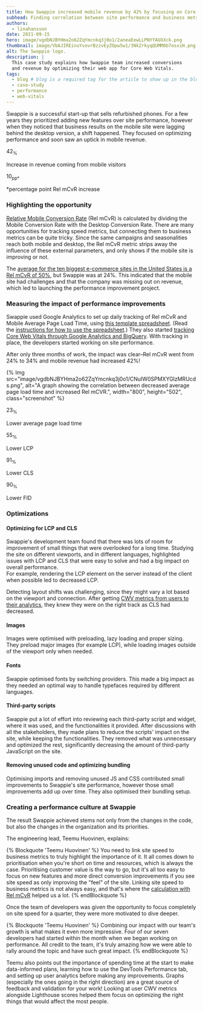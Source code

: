 ```yaml
---
title: How Swappie increased mobile revenue by 42% by focusing on Core Web Vitals
subhead: Finding correlation between site performance and business metrics was the key to driving the success of their optimization efforts.
authors:
  - linahansson
date: 2021-09-15
hero: image/vgdbNJBYHma2o62ZqYmcnkq3j0o1/2aneaEewLLPNYYAUXXck.png
thumbnail: image/VbAJIREinuYvovrBzzvEyZOpw5w1/3NkZrkyqQUMM0b7osxiH.png
alt: The Swappie logo.
description: |
  This case study explains how Swappie team increased conversions
  and revenue by optimizing their web app for Core Web Vitals.
tags:
  - blog # blog is a required tag for the article to show up in the blog.
  - case-study
  - performance
  - web-vitals
---
```


Swappie is a successful start-up that sells refurbished phones. For a few years
they prioritized adding new features over site performance, however when they
noticed that business results on the mobile site were lagging behind the desktop
version, a shift happened. They focused on optimizing performance and soon saw
an uptick in mobile revenue.

<div class="w-stats">
  <div class="w-stat">
    <p class="w-stat__figure">42<sub class="w-stat__sub">%</sub></p>
    <p class="w-stat__desc">Increase in revenue coming from mobile visitors</p>
  </div>
  <div class="w-stat">
    <p class="w-stat__figure">10<sub class="w-stat__sub">pp*</sub></p>
    <p class="w-stat__desc">*percentage point Rel mCvR increase</p>
  </div>
</div>

### Highlighting the opportunity

[Relative Mobile Conversion Rate](https://www.blog.google/products/marketingplatform/analytics/mobile-challenge-and-how-measure-it/)
(Rel mCvR) is calculated by dividing the Mobile Conversion Rate with the Desktop
Conversion Rate. There are many opportunities for tracking speed metrics, but
connecting them to business metrics can be quite tricky. Since the same
campaigns and seasonalities reach both mobile and desktop, the Rel mCvR metric
strips away the influence of these external parameters, and only shows if the
mobile site is improving or not.

The
[average for the ten biggest e-commerce sites in the United States is a Rel mCvR of 50%](https://d34w0339mx0ifp.cloudfront.net/content/2020%20Ecommerce%20Stats%20Report.pdf),
but Swappie was at 24%. This indicated that the mobile site had challenges and
that the company was missing out on revenue, which led to launching the
performance improvement project.

### Measuring the impact of performance improvements

Swappie used Google Analytics to set up daily tracking of Rel mCvR and Mobile
Average Page Load Time, using
[this template spreadsheet](https://docs.google.com/spreadsheets/d/13BnREVWPhIiDYdEvOSYP3ovlMggPbnRQPMTSir6y__I/edit?usp=sharing).
(Read the
[instructions for how to use the spreadsheet](/value-of-speed/#doing-the-analysis).)
They also started
[tracking Core Web Vitals through Google Analytics and BigQuery](/vitals-ga4/).
With tracking in place, the developers started working on site performance.

After only three months of work, the impact was clear–Rel mCvR went from 24% to
34% and mobile revenue had increased 42%!

{% Img src="image/vgdbNJBYHma2o62ZqYmcnkq3j0o1/CNuIW0SPMXYGlzMRUcds.png", alt="A graph showing the correlation between decreased average page load time and increased Rel mCVR.", width="800", height="502", class="screenshot" %}

<div class="w-stats">
  <div class="w-stat">
    <p class="w-stat__figure">23<sub class="w-stat__sub">%</sub></p>
    <p class="w-stat__desc">Lower average page load time</p>
  </div>
  <div class="w-stat">
    <p class="w-stat__figure">55<sub class="w-stat__sub">%</sub></p>
    <p class="w-stat__desc">Lower LCP</p>
  </div>
  <div class="w-stat">
    <p class="w-stat__figure">91<sub class="w-stat__sub">%</sub></p>
    <p class="w-stat__desc">Lower CLS</p>
  </div>
    <div class="w-stat">
    <p class="w-stat__figure">90<sub class="w-stat__sub">%</sub></p>
    <p class="w-stat__desc">Lower FID</p>
  </div>
</div>

### Optimizations

#### Optimizing for LCP and CLS

Swappie's development team found that there was lots of room for improvement of
small things that were overlooked for a long time. Studying the site on
different viewports, and in different languages, highlighted issues with LCP and
CLS that were easy to solve and had a big impact on overall performance.  
For example, rendering the LCP element on the server instead of the client when
possible led to decreased LCP.

Detecting layout shifts was challenging, since they might vary a lot based on
the viewport and connection. After getting [CWV metrics from users to their
analytics](/vitals-ga4/), they knew they were on the right track
as CLS had decreased.

#### Images

Images were optimised with preloading, lazy loading and proper sizing. They
preload major images (for example LCP), while loading images outside of the
viewport only when needed.

#### Fonts

Swappie optimised fonts by switching providers. This made a big impact as they
needed an optimal way to handle typefaces required by different languages.

#### Third-party scripts

Swappie put a lot of effort into reviewing each third-party script and widget,
where it was used, and the functionalities it provided. After discussions with
all the stakeholders, they made plans to reduce the scripts' impact on the site,
while keeping the functionalities. They removed what was unnecessary and
optimized the rest, significantly decreasing the amount of third-party
JavaScript on the site.

#### Removing unused code and optimizing bundling

Optimising imports and removing unused JS and CSS contributed small improvements
to Swappie's site performance, however those small improvements add up over
time. They also optimised their bundling setup.

### Creating a performance culture at Swappie

The result Swappie achieved stems not only from the changes in the code, but
also the changes in the organization and its priorities.

The engineering lead, Teemu Huovinen, explains:

{% Blockquote 'Teemu Huovinen' %}
You need to link site speed to business metrics to truly highlight the
importance of it. It all comes down to prioritisation when you're short on time
and resources, which is always the case. Prioritising customer value is the way
to go, but it's all too easy to focus on new features and more direct conversion
improvements if you see site speed as only improving the "feel" of the site.
Linking site speed to business metrics is not always easy, and that's where the
[calculation with Rel mCvR](https://docs.google.com/spreadsheets/d/13BnREVWPhIiDYdEvOSYP3ovlMggPbnRQPMTSir6y__I/edit?usp=sharing)
helped us a lot.
{% endBlockquote %}

Once the team of developers was given the opportunity to focus completely on
site speed for a quarter, they were more motivated to dive deeper.

{% Blockquote 'Teemu Huovinen' %}
Combining our impact with our team's growth is what makes it even more
impressive. Four of our seven developers had started within the month when we
began working on performance. All credit to the team, it's truly amazing how we
were able to rally around the topic and have such great impact.
{% endBlockquote %}

Teemu also points out the importance of spending time at the start to make
data-informed plans, learning how to use the DevTools Performance tab, and
setting up user analytics before making any improvements. Graphs (especially the
ones going in the right direction) are a great source of feedback and validation
for your work! Looking at user CWV metrics alongside Lighthouse scores helped
them focus on optimizing the right things that would affect the most people.
